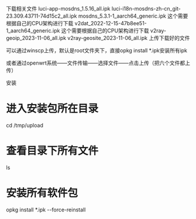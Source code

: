 下载相关文件
luci-app-mosdns_1.5.16_all.ipk
luci-i18n-mosdns-zh-cn_git-23.309.43711-74d15c2_all.ipk
mosdns_5.3.1-1_aarch64_generic.ipk 这个需要根据自己的CPU架构进行下载
v2dat_2022-12-15-47b8ee51-1_aarch64_generic.ipk 这个需要根据自己的CPU架构进行下载
v2ray-geoip_2023-11-06_all.ipk
v2ray-geosite_2023-11-06_all.ipk
上传下载好的文件

可以通过winscp上传，默认是root文件夹下，直接opkg install *.ipk安装所有ipk

或者通过openwrt系统——文件传输——选择文件——点击上传（把六个文件都上传）

安装
# 进入安装包所在目录
cd /tmp/upload
# 查看目录下所有文件
ls
# 安装所有软件包
opkg install *.ipk --force-reinstall
